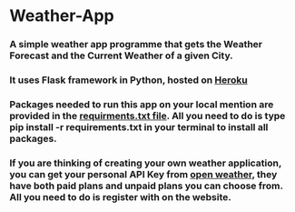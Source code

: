 # Weather-App

### A simple weather app programme that gets the Weather Forecast and the Current Weather of a given City. 
### It uses Flask framework in Python, hosted on [Heroku](https://confyweather.herokuapp.com)
### Packages needed to run this app on your local mention are provided in the [requirments.txt file](https://github.com/jamesconfy/Weather-App/blob/main/requirements.txt). All you need to do is type pip install -r requirements.txt in your terminal to install all packages.

### If you are thinking of creating your own weather application, you can get your personal API Key from [open weather](httops://openweather.org), they have both paid plans and unpaid plans you can choose from. All you need to do is register with on the website.